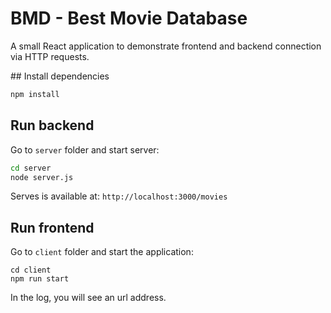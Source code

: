 # BMD - Best Movie Database

A small React application to demonstrate frontend and backend connection via HTTP requests.

## Install dependencies

```bash
npm install
```

## Run backend

Go to `server` folder and start server:

```bash
cd server
node server.js
```

Serves is available at: `http://localhost:3000/movies`

## Run frontend

Go to `client` folder and start the application:


```
cd client
npm run start
```

In the log, you will see an url address.
